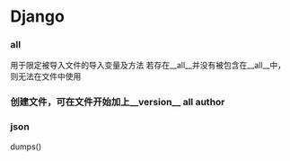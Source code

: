 # Django

### __all__
用于限定被导入文件的导入变量及方法
若存在__all__并没有被包含在__all__中，则无法在文件中使用

### 创建文件，可在文件开始加上__version__  __all__  __author__

### json
dumps()